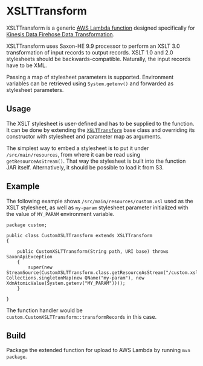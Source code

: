 # XSLTTransform

XSLTTransform is a generic [AWS Lambda function](https://aws.amazon.com/lambda/) designed specifically for [Kinesis Data Firehose Data Transformation](https://docs.aws.amazon.com/firehose/latest/dev/data-transformation.html).

XSLTTransform uses Saxon-HE 9.9 processor to perform an XSLT 3.0 transformation of input records to output records. XSLT 1.0 and 2.0 stylesheets should be backwards-compatible.
Naturally, the input records have to be XML.

Passing a map of stylesheet parameters is supported. Environment variables can be retrieved using `System.getenv()` and forwarded as stylesheet parameters.

## Usage

The XSLT stylesheet is user-defined and has to be supplied to the function. It can be done by extending the [`XSLTTransform`](src/main/java/com/atomgraph/etl/aws/kinesis/transform/XSLTTransform.java) base class and overriding its constructor with stylesheet and parameter map as arguments.

The simplest way to embed a stylesheet is to put it under `/src/main/resources`, from where it can be read using `getResourceAsStream()`. That way the stylesheet is built into the function JAR itself. Alternatively, it should be possible to load it from S3.

## Example

The following example shows `/src/main/resources/custom.xsl` used as the XSLT stylesheet, as well as `my-param` stylesheet parameter initialized with the value of `MY_PARAM` environment variable.

    package custom;

    public class CustomXSLTTransform extends XSLTTransform
    {
        
        public CustomXSLTTransform(String path, URI base) throws SaxonApiException
        {
            super(new StreamSource(CustomXSLTTransform.class.getResourceAsStream("/custom.xsl")), Collections.singletonMap(new QName("my-param"), new XdmAtomicValue(System.getenv("MY_PARAM"))));
        }

    }

The function handler would be `custom.CustomXSLTTransform::transformRecords` in this case.

## Build

Package the extended function for upload to AWS Lambda by running `mvn package`.